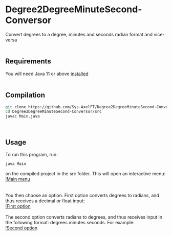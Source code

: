 # Degree2DegreeMinuteSecond-Conversor
Convert degrees to a degree, minutes and seconds radian format and vice-versa  
<br>   
   
## Requirements
You will need Java 11 or above [installed](https://www.oracle.com/java/technologies/javase-jdk16-downloads.html)   
<br>    
   
## Compilation
```bash
git clone https://github.com/Sys-AxelFT/Degree2DegreeMinuteSecond-Conversor
cd Degree2DegreeMinuteSecond-Conversor/src
javac Main.java
```
&nbsp;
## Usage
To run this program, run: 
```bash
java Main
```
on the compiled project in the src folder.
This will open an interactive menu:   
[!Main menu](https://github.com/ClaraCF/Degree2DegreeMinuteSecond-Conversor/blob/main/images/menu.png?raw=true)   
<br>   
You then choose an option.
First option converts degrees to radians, and thus receives a decimal or float input:   
[!First option](https://github.com/ClaraCF/Degree2DegreeMinuteSecond-Conversor/blob/main/images/one.png?raw=true)  
<br>
The second option converts radians to degrees, and thus receives input in the following format: degrees minutes seconds. For example:  
[!Second option](https://github.com/ClaraCF/Degree2DegreeMinuteSecond-Conversor/blob/main/images/two.png?raw=true)
